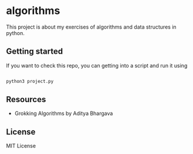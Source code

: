 # algorithms

This project is about my exercises of algorithms and data structures in python.

## Getting started

If you want to check this repo, you can getting into a script and run it using

```python

python3 project.py

```



## Resources

* Grokking Algorithms by Aditya Bhargava

## License

MIT License
